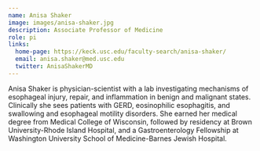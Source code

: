 ```yaml
---
name: Anisa Shaker
image: images/anisa-shaker.jpg
description: Associate Professor of Medicine
role: pi
links:
  home-page: https://keck.usc.edu/faculty-search/anisa-shaker/ 
  email: anisa.shaker@med.usc.edu
  twitter: AnisaShakerMD
---
```


Anisa Shaker is physician-scientist with a lab investigating mechanisms of esophageal injury, repair, and inflammation in benign and malignant states.  Clinically she sees patients with GERD, eosinophilic esophagitis, and swallowing and esophageal motility disorders. She earned her medical degree from Medical College of Wisconsin, followed by residency at Brown University-Rhode  Island Hospital, and a Gastroenterology Fellowship at Washington University School of Medicine-Barnes Jewish Hospital.
